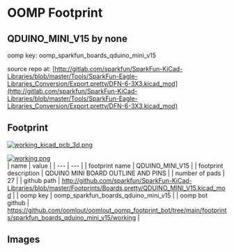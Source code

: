 # OOMP Footprint  
## QDUINO_MINI_V15  by none  
  
oomp key: oomp_sparkfun_boards_qduino_mini_v15  
  
source repo at: [http://gitlab.com/sparkfun/SparkFun-KiCad-Libraries/blob/master/Tools/SparkFun-Eagle-Libraries_Conversion/Export.pretty/DFN-6-3X3.kicad_mod](http://gitlab.com/sparkfun/SparkFun-KiCad-Libraries/blob/master/Tools/SparkFun-Eagle-Libraries_Conversion/Export.pretty/DFN-6-3X3.kicad_mod)  
## Footprint  
  
[![working_kicad_pcb_3d.png](working_kicad_pcb_3d_600.png)](working_kicad_pcb_3d.png)  
  
[![working.png](working_600.png)](working.png)  
| name | value | 
| --- | --- | 
| footprint name | QDUINO_MINI_V15 | 
| footprint description | QDUINO MINI BOARD OUTLINE AND PINS | 
| number of pads | 27 | 
| github path | http://github.com/sparkfun/SparkFun-KiCad-Libraries/blob/master/Footprints/Boards.pretty/QDUINO_MINI_V15.kicad_mod | 
| oomp key | oomp_sparkfun_boards_qduino_mini_v15 | 
| oomp bot github | https://github.com/oomlout/oomlout_oomp_footprint_bot/tree/main/footprints/sparkfun_boards_qduino_mini_v15/working | 
## Images  
